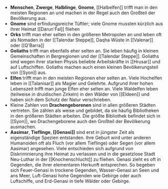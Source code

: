 
- **Menschen**, **Zwerge**, **Halblinge**, **Gnome**, [[Halbelfen]] trifft man in den meisten Regionen an und machen in der Regel auch den Großteil der Bevölkerung aus.
- **Gnome** sind erfindungsreiche Tüftler; viele Gnome mussten kürzlich aus ihrer Heimat [[Darun'Fal]] fliehen
- **Orks** trifft man eher selten in den größeren Metropolen an und leben oft als Nomaden in der [[Talendar Steppe]], Daqha Wüste in [[Valenar]] oder [[Q'Barra]]
- **Goliaths** trifft man ebenfalls eher selten an. Sie leben häufig in kleinen Gemeinschaften in Bergregionen und der [[Talendar Steppe]]. Goliaths sind wegen ihrer starken Physis beliebte Arbeitskräfte in [[Hrusar]] und auf Luftschiffen. Goliaths machen auch einen kleinen Bevölkerungsteil von [[Syon]] aus.
- **Elfen** trifft man in den meisten Regionen eher selten an. Viele Hochelfen leben in [[Talanisar]] als Magier und Gelehrte. Aufgrund ihrer hohen Lebenszeit trifft man junge Elfen eher selten an. Viele Waldelfen leben (teilweise in druidischen Zirkeln) in den Wälder von [[Eldeen]] und haben sich dem Schutz der Natur verschrieben.
- Kleine Zahlen von **Drachengeborenen** sind in allen größeren Städten vertreten. Sie zählen als weise und gebildet, da sie häufig Bibliotheken in den größeren Städten arbeiten. Die größte Bibliothek befindet sich in [[Syon]], wo Drachengeborene auch den Großteil der Bevölkerung ausmachen.
- **Aasimar**, **Tieflinge**, **[[Genasi]]** sind erst in jüngster Zeit als eigenständige Spezien entstanden. Ihre Geburt wird unter anderen Humanoiden oft als Fluch (vor allem Tieflinge) oder Segen (vor allem Aasimar) angesehen. Viele entschieden sich aufgrund von Diskriminierung ihre Heimat zu verlassen und in die gesetzlose Stadt Neu-Luthar in der [[Knochenschlucht]] zu fliehen. Genasi zieht es oft in Gegenden, die ihrer elementaren Herkunft entsprechen. So begeben sich Feuer-Genasi in trockene Gegenden, Wasser-Genasi an Seen und ans Meer, Luft-Genasi hohe Gegenden wie Gebirge oder auch Luftschiffe, und Erd-Genasi in tiefe Wälder oder Gebirge.


